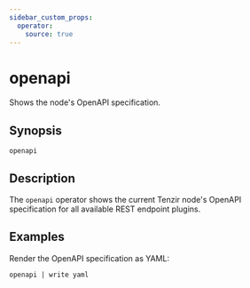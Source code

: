 ```yaml
---
sidebar_custom_props:
  operator:
    source: true
---
```


# openapi

Shows the node's OpenAPI specification.

## Synopsis

```
openapi
```

## Description

The `openapi` operator shows the current Tenzir node's OpenAPI specification for
all available REST endpoint plugins.

## Examples

Render the OpenAPI specification as YAML:

```
openapi | write yaml
```
